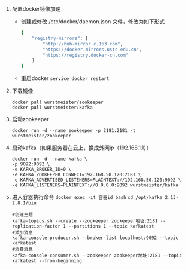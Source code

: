 1. 配置docker镜像加速

    - 创建或修改 /etc/docker/daemon.json 文件，修改为如下形式

      ```bash
      {
          "registry-mirrors": [
              "http://hub-mirror.c.163.com",
              "https://docker.mirrors.ustc.edu.cn",
              "https://registry.docker-cn.com"
          ]
      }
      ```

    - 重启docker `service docker restart`

2. 下载镜像

    ```shell
    docker pull wurstmeister/zookeeper
    docker pull wurstmeister/kafka
    ```

3. 启动zookeeper

    ```shell
    docker run -d --name zookeeper -p 2181:2181 -t wurstmeister/zookeeper
    ```

4. 启动kafka（如果服务器在云上，换成外网ip（192.168.1.1））

    ```shell
    docker run -d --name kafka \
    -p 9092:9092 \
    -e KAFKA_BROKER_ID=0 \
    -e KAFKA_ZOOKEEPER_CONNECT=192.168.50.120:2181 \
    -e KAFKA_ADVERTISED_LISTENERS=PLAINTEXT://192.168.50.120:9092 \
    -e KAFKA_LISTENERS=PLAINTEXT://0.0.0.0:9092 wurstmeister/kafka
    ```

5. 进入容器执行命令
    `docker exec -it 容器id bash`
    `cd /opt/kafka_2.13-2.8.1/bin`

    ```shell
    #创建主题
    kafka-topics.sh --create --zookeeper zookeeper地址:2181 --replication-factor 1 --partitions 1 --topic kafkatest  
    #添加消息
    kafka-console-producer.sh --broker-list localhost:9092 --topic kafkatest
    #消费消息
    kafka-console-consumer.sh --zookeeper zookeeper地址:2181 --topic kafkatest --from-beginning
    ```